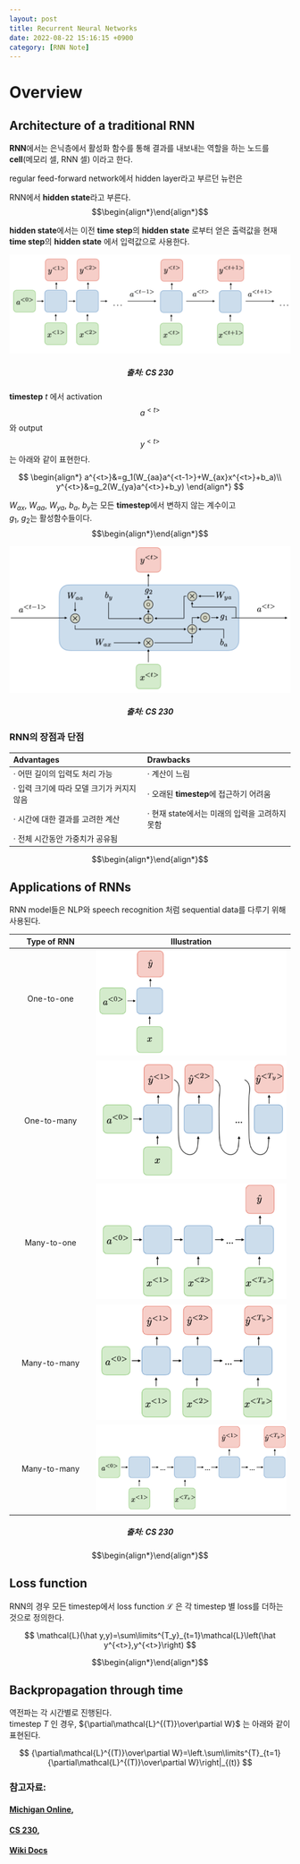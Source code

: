 ```yaml
---
layout: post
title: Recurrent Neural Networks
date: 2022-08-22 15:16:15 +0900
category: [RNN Note]
---
```


# Overview

## Architecture of a traditional RNN
**RNN**에서는 은닉층에서 활성화 함수를 통해 결과를 내보내는 역할을 하는 노드를 **cell**(메모리 셀, RNN 셀) 이라고 한다.

regular feed-forward network에서 hidden layer라고 부르던 뉴런은

RNN에서 **hidden state**라고 부른다.  
$$\begin{align*}\end{align*}$$

**hidden state**에서는 이전 **time step**의 **hidden state** 로부터 얻은 출력값을 현재 **time step**의 **hidden state** 에서 입력값으로 사용한다.

![RNN_0](/assets/img/RNN%20Note/RNN/RNN_0.png)
<h5><center>출처: CS 230</center></h5>

**timestep** $t$ 에서 activation $$a^{<t>}$$와 output $$y^{<t>}$$는 아래와 같이 표현한다.

$$
\begin{align*}
a^{<t>}&=g_1(W_{aa}a^{<t-1>}+W_{ax}x^{<t>}+b_a)\\
y^{<t>}&=g_2(W_{ya}a^{<t>}+b_y)
\end{align*}
$$

$W_{ax},\ W_{aa},\ W_{ya},\ b_a,\ b_y$는 모든 **timestep**에서 변하지 않는 계수이고  
$g_1,\ g_2$는 활성함수들이다.  
$$\begin{align*}\end{align*}$$

![RNN_1](/assets/img/RNN%20Note/RNN/RNN_1.png)
<h5><center>출처: CS 230</center></h5>

### RNN의 장점과 단점

| Advantages | Drawbacks |
|:---|:---|
| $\cdot$ 어떤 길이의 입력도 처리 가능| $\cdot$ 계산이 느림|
| $\cdot$ 입력 크기에 따라 모델 크기가 커지지 않음| $\cdot$ 오래된 **timestep**에 접근하기 어려움|
| $\cdot$ 시간에 대한 결과를 고려한 계산| $\cdot$ 현재 state에서는 미래의 입력을 고려하지 못함|
| $\cdot$ 전체 시간동안 가중치가 공유됨||

$$\begin{align*}\end{align*}$$
## Applications of RNNs
RNN model들은 NLP와 speech recognition 처럼 sequential data를 다루기 위해 사용된다.  

|Type of RNN|Illustration|
|:---:|:---:|
|One-to-one &nbsp;&nbsp;&nbsp;&nbsp;&nbsp;&nbsp;&nbsp;&nbsp;&nbsp;&nbsp;&nbsp;&nbsp;&nbsp;&nbsp;&nbsp;&nbsp;&nbsp;&nbsp;&nbsp;&nbsp;&nbsp;&nbsp;&nbsp;&nbsp;&nbsp;&nbsp;&nbsp;&nbsp;&nbsp;|![RNN_2](/assets/img/RNN%20Note/RNN/RNN_2.png)|
|One-to-many|![RNN_3](/assets/img/RNN%20Note/RNN/RNN_3.png)|
|Many-to-one|![RNN_4](/assets/img/RNN%20Note/RNN/RNN_4.png)|
|Many-to-many|![RNN_5](/assets/img/RNN%20Note/RNN/RNN_5.png)|
|Many-to-many|![RNN_6](/assets/img/RNN%20Note/RNN/RNN_6.png)|

<h5><center>출처: CS 230</center></h5>

$$\begin{align*}\end{align*}$$
## Loss function
RNN의 경우 모든 timestep에서 loss function $\mathcal{L}$ 은 각 timestep 별 loss를 더하는 것으로 정의한다.

$$
\mathcal{L}(\hat y,y)=\sum\limits^{T_y}_{t=1}\mathcal{L}\left(\hat y^{<t>},y^{<t>}\right)
$$

$$\begin{align*}\end{align*}$$
## Backpropagation through time
역전파는 각 시간별로 진행된다.  
timestep $T$ 인 경우, ${\partial\mathcal{L}^{(T)}\over\partial W}$ 는 아래와 같이 표현된다.  

$$
{\partial\mathcal{L}^{(T)}\over\partial W}=\left.\sum\limits^{T}_{t=1}{\partial\mathcal{L}^{(T)}\over\partial W}\right|_{(t)}
$$




### 참고자료:
#### [Michigan Online](https://www.youtube.com/watch?v=dUzLD91Sj-o&list=PL5-TkQAfAZFbzxjBHtzdVCWE0Zbhomg7r&index=12),
#### [CS 230](https://stanford.edu/~shervine/teaching/cs-230/cheatsheet-recurrent-neural-networks),
#### [Wiki Docs](https://wikidocs.net/22886)